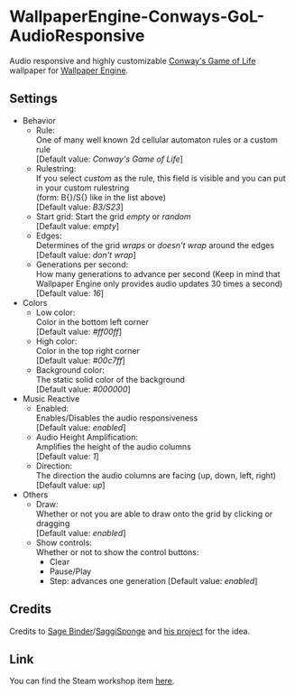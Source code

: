 # WallpaperEngine-Conways-GoL-AudioResponsive
Audio responsive and highly customizable [Conway's Game of Life](https://en.wikipedia.org/wiki/Conway%27s_Game_of_Life) wallpaper for [Wallpaper Engine](https://www.wallpaperengine.io/en).

## Settings
* Behavior
  * Rule:  
  One of many well known 2d cellular automaton rules or a custom rule  
  \[Default value: *Conway's Game of Life*]
  * Rulestring:  
  If you select *custom* as the rule, this field is visible and you can put in your custom rulestring  
  (form: B{}/S{} like in the list above)  
  \[Default value: *B3/S23*]
  * Start grid:
  Start the grid *empty* or *random*  
  \[Default value: *empty*]
  * Edges:  
  Determines of the grid *wraps* or *doesn't wrap* around the edges  
  \[Default value: *don't wrap*]
  * Generations per second:  
  How many generations to advance per second (Keep in mind that Wallpaper Engine only provides audio updates 30 times a second)  
  \[Default value: *16*]
* Colors
  * Low color:  
  Color in the bottom left corner  
  \[Default value: *#ff00ff*]
  * High color:  
  Color in the top right corner  
  \[Default value: *#00c7ff*]
  * Background color:  
  The static solid color of the background  
  \[Default value: *#000000*]
* Music Reactive
  * Enabled:  
  Enables/Disables the audio responsiveness  
  \[Default value: *enabled*]
  * Audio Height Amplification:  
  Amplifies the height of the audio columns  
  \[Default value: *1*]
  * Direction:  
  The direction the audio columns are facing (up, down, left, right)  
  \[Default value: *up*]
* Others
  * Draw:  
  Whether or not you are able to draw onto the grid by clicking or dragging  
  \[Default value: *enabled*]
  * Show controls:  
  Whether or not to show the control buttons:  
    * Clear
    * Pause/Play
    * Step: advances one generation
  \[Default value: *enabled*]

## Credits
Credits to [Sage Binder](https://github.com/SageBinder)/[SaggiSponge](https://steamcommunity.com/id/SaggiSponge/) and [his project](https://github.com/SageBinder/Wallpapers-For-WallpaperEngine/tree/0a129d68c64328e5c735fcf10e3290387db08612/GameOfLifeResponsiveAudio#wallpaperengine-conway-life-audio-responsive) for the idea.

## Link
You can find the Steam workshop item [here](https://steamcommunity.com/sharedfiles/filedetails/?id=2628336501).
